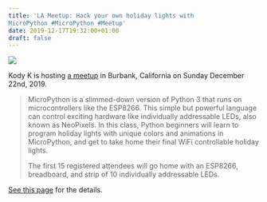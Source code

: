 ```yaml
---
title: 'LA Meetup: Hack your own holiday lights with
MicroPython #MicroPython #Meetup'
date: 2019-12-17T19:32:00+01:00
draft: false
---
```


![](https://cdn-blog.adafruit.com/uploads/2019/12/Untitled-53.png)

Kody K is hosting [a meetup](https://www.meetup.com/Cyber-Weapons-Lab-LA/events/267118799/) in Burbank, California on Sunday December 22nd, 2019.

> MicroPython is a slimmed-down version of Python 3 that runs on microcontrollers like the ESP8266. This simple but powerful language can control exciting hardware like individually addressable LEDs, also known as NeoPixels. In this class, Python beginners will learn to program holiday lights with unique colors and animations in MicroPython, and get to take home their final WiFi controllable holiday lights.
> 
> The first 15 registered attendees will go home with an ESP8266, breadboard, and strip of 10 individually addressable LEDs.

[See this page](https://www.meetup.com/Cyber-Weapons-Lab-LA/events/267118799/) for the details.